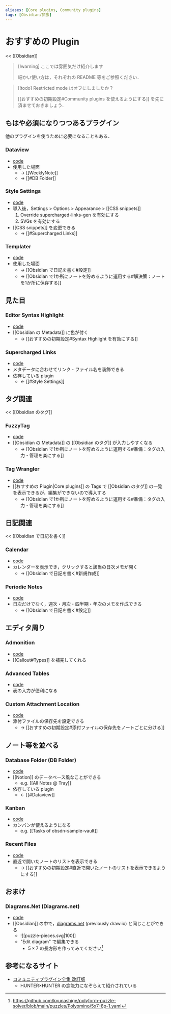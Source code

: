 ```yaml
---
aliases: [Core plugins, Community plugins]
tags: [Obsidian/拡張]
---
```


# おすすめの Plugin

<< [[Obsidian]]

> [!warning] ここでは雰囲気だけ紹介します
> 
> 細かい使い方は，それぞれの README 等をご参照ください．

> [!todo] Restricted mode はオフにしましたか？
> 
> [[おすすめの初期設定#Community plugins を使えるようにする]] を先に済ませておきましょう．

## もはや必須になりつつあるプラグイン

他のプラグインを使うために必要になることもある．

### Dataview

- [code](https://github.com/blacksmithgu/obsidian-dataview)
- 使用した場面
    - → [[WeeklyNote]]
    - → [[#DB Folder]]

### Style Settings

- [code](https://github.com/mgmeyers/obsidian-style-settings)
- 導入後，Settings > Options > Appearance > [[CSS snippets]]
    1. Override supercharged-links-gen を有効にする
    2. SVGs を有効にする
- [[CSS snippets]] を変更できる
    - → [[#Supercharged Links]]

### Templater

- [code](https://github.com/SilentVoid13/Templater)
- 使用した場面
    - → [[Obsidian で日記を書く#設定]]
    - → [[Obsidian で1か所にノートを貯めるように運用する#解決策：ノートを1か所に保存する]]

## 見た目

### Editor Syntax Highlight

- [code](https://github.com/deathau/cm-editor-syntax-highlight-obsidian)
- [[Obsidian の Metadata]] に色が付く
    - → [[おすすめの初期設定#Syntax Highlight を有効にする]]

### Supercharged Links

- [code](https://github.com/mdelobelle/obsidian_supercharged_links)
- メタデータに合わせてリンク・ファイル名を装飾できる
- 依存している plugin
    - ← [[#Style Settings]]

## タグ関連

<< [[Obsidian のタグ]]

### FuzzyTag

- [code](https://github.com/adriandersen/obsidian-fuzzytag)
- [[Obsidian の Metadata]] の [[Obsidian のタグ]] が入力しやすくなる
    - → [[Obsidian で1か所にノートを貯めるように運用する#準備：タグの入力・管理を楽にする]]

### Tag Wrangler

- [code](https://github.com/pjeby/tag-wrangler)
- [[おすすめの Plugin|Core plugins]] の Tags で [[Obsidian のタグ]] の一覧を表示できるが，編集ができないので導入する
    - → [[Obsidian で1か所にノートを貯めるように運用する#準備：タグの入力・管理を楽にする]]

## 日記関連

<< [[Obsidian で日記を書く]]

### Calendar

- [code](https://github.com/liamcain/obsidian-calendar-plugin)
- カレンダーを表示でき，クリックすると該当の日次メモが開く
    - → [[Obsidian で日記を書く#新規作成]]

### Periodic Notes

- [code](https://github.com/liamcain/obsidian-periodic-notes)
- 日次だけでなく，週次・月次・四半期・年次のメモを作成できる
    - → [[Obsidian で日記を書く#設定]]

## エディタ周り

### Admonition

- [code](https://github.com/valentine195/obsidian-admonition)
- [[Callout#Types]] を補完してくれる

### Advanced Tables

- [code](https://github.com/tgrosinger/advanced-tables-obsidian)
- 表の入力が便利になる

### Custom Attachment Location

- [code](https://github.com/RainCat1998/obsidian-custom-attachment-location)
- 添付ファイルの保存先を設定できる
    - → [[おすすめの初期設定#添付ファイルの保存先をノートごとに分ける]]

## ノート等を並べる

### Database Folder (DB Folder)

- [code](https://github.com/RafaelGB/obsidian-db-folder)
- [[Notion]] のデータベース風なことができる
    - e.g. [[All Notes @ Tray]]
- 依存している plugin
    - ← [[#Dataview]]

### Kanban

- [code](https://github.com/mgmeyers/obsidian-kanban)
- カンバンが使えるようになる
    - e.g. [[Tasks of obsdn-sample-vault]]

### Recent Files

- [code](https://github.com/tgrosinger/recent-files-obsidian)
- 直近で開いたノートのリストを表示できる
    - → [[おすすめの初期設定#直近で開いたノートのリストを表示できるようにする]]

## おまけ

### Diagrams.Net (Diagrams.net)

- [code](https://github.com/jensmtg/obsidian-diagrams-net)
- [[Obsidian]] の中で，[diagrams.net](https://diagrams.net/) (previously draw.io) と同じことができる
    - ![[puzzle-pieces.svg|100]]
    - "Edit diagram" で編集できる
        - $5 \times 7$ の長方形を作ってみてください[^1]

## 参考になるサイト

- [コミュニティプラグイン全集 改訂版](https://pouhon.net/obsidian-plugins2/7449/)
    - HUNTER×HUNTER の念能力になぞらえて紹介されている

[^1]: https://github.com/kyunashige/polyform-puzzle-solver/blob/main/puzzles/Polyomino/5x7-8p-1.yaml